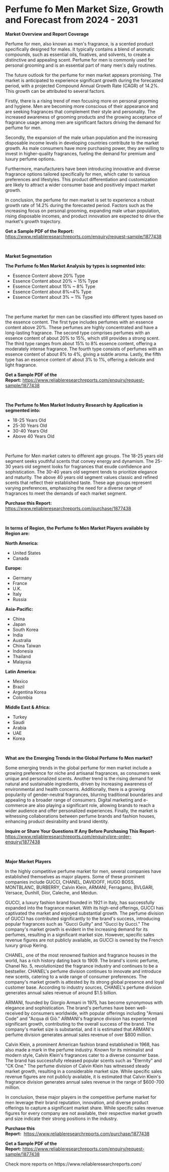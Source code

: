 <p><h1>Perfume fo Men Market Size, Growth and Forecast from 2024 - 2031</h1></p><p><strong>Market Overview and Report Coverage</strong></p>
<p><p>Perfume for men, also known as men's fragrance, is a scented product specifically designed for males. It typically contains a blend of aromatic compounds, such as essential oils, fixatives, and solvents, to create a distinctive and appealing scent. Perfume for men is commonly used for personal grooming and is an essential part of many men's daily routines.</p><p>The future outlook for the perfume for men market appears promising. The market is anticipated to experience significant growth during the forecasted period, with a projected Compound Annual Growth Rate (CAGR) of 14.2%. This growth can be attributed to several factors.</p><p>Firstly, there is a rising trend of men focusing more on personal grooming and hygiene. Men are becoming more conscious of their appearance and are seeking fragrances that complement their style and personality. The increased awareness of grooming products and the growing acceptance of fragrance usage among men are significant factors driving the demand for perfume for men.</p><p>Secondly, the expansion of the male urban population and the increasing disposable income levels in developing countries contribute to the market growth. As male consumers have more purchasing power, they are willing to invest in higher-quality fragrances, fueling the demand for premium and luxury perfume options.</p><p>Furthermore, manufacturers have been introducing innovative and diverse fragrance options tailored specifically for men, which cater to various preferences and lifestyles. This product differentiation and customization are likely to attract a wider consumer base and positively impact market growth.</p><p>In conclusion, the perfume for men market is set to experience a robust growth rate of 14.2% during the forecasted period. Factors such as the increasing focus on personal grooming, expanding male urban population, rising disposable incomes, and product innovation are expected to drive the market's growth trajectory.</p></p>
<p><strong>Get a Sample PDF of the Report:</strong> <a href="https://www.reliableresearchreports.com/enquiry/request-sample/1877438">https://www.reliableresearchreports.com/enquiry/request-sample/1877438</a></p>
<p>&nbsp;</p>
<p><strong>Market Segmentation</strong></p>
<p><strong>The Perfume fo Men Market Analysis by types is segmented into:</strong></p>
<p><ul><li>Essence Content above 20% Type</li><li>Essence Content about 20% ~ 15% Type</li><li>Essence Content about 15% ~ 8% Type</li><li>Essence Content about 8%~4% Type</li><li>Essence Content about 3% ~ 1% Type</li></ul></p>
<p>&nbsp;</p>
<p><p>The perfume market for men can be classified into different types based on the essence content. The first type includes perfumes with an essence content above 20%. These perfumes are highly concentrated and have a long-lasting fragrance. The second type comprises perfumes with an essence content of about 20% to 15%, which still provides a strong scent. The third type ranges from about 15% to 8% essence content, offering a moderately intense fragrance. The fourth type consists of perfumes with an essence content of about 8% to 4%, giving a subtle aroma. Lastly, the fifth type has an essence content of about 3% to 1%, offering a delicate and light fragrance.</p></p>
<p><strong>Get a Sample PDF of the Report:</strong>&nbsp;<a href="https://www.reliableresearchreports.com/enquiry/request-sample/1877438">https://www.reliableresearchreports.com/enquiry/request-sample/1877438</a></p>
<p>&nbsp;</p>
<p><strong>The Perfume fo Men Market Industry Research by Application is segmented into:</strong></p>
<p><ul><li>18-25 Years Old</li><li>25-30 Years Old</li><li>30-40 Years Old</li><li>Above 40 Years Old</li></ul></p>
<p>&nbsp;</p>
<p><p>Perfume for Men market caters to different age groups. The 18-25 years old segment seeks youthful scents that convey energy and dynamism. The 25-30 years old segment looks for fragrances that exude confidence and sophistication. The 30-40 years old segment tends to prioritize elegance and maturity. The above 40 years old segment values classic and refined scents that reflect their established taste. These age groups represent varying preferences, emphasizing the need for a diverse range of fragrances to meet the demands of each market segment.</p></p>
<p><strong>Purchase this Report:</strong>&nbsp; <a href="https://www.reliableresearchreports.com/purchase/1877438">https://www.reliableresearchreports.com/purchase/1877438</a></p>
<p>&nbsp;</p>
<p><strong>In terms of Region, the Perfume fo Men Market Players available by Region are:</strong></p>
<p>
    <p> <strong> North America: </strong>
        <ul>
            <li>United States</li>
            <li>Canada</li>
        </ul>
        </p> 
    <p> <strong> Europe: </strong>
        <ul>
            <li>Germany</li>
            <li>France</li>
            <li>U.K.</li>
            <li>Italy</li>
            <li>Russia</li>
        </ul>
        </p> 
    <p> <strong> Asia-Pacific: </strong>
        <ul>
            <li>China</li>
            <li>Japan</li>
            <li>South Korea</li>
            <li>India</li>
            <li>Australia</li>
            <li>China Taiwan</li>
            <li>Indonesia</li>
            <li>Thailand</li>
            <li>Malaysia</li>
        </ul>
        </p> 
    <p> <strong> Latin America: </strong>
        <ul>
            <li>Mexico</li>
            <li>Brazil</li>
            <li>Argentina Korea</li>
            <li>Colombia</li>
        </ul>
        </p> 
    <p> <strong> Middle East & Africa: </strong>
        <ul>
            <li>Turkey</li>
            <li>Saudi</li>
            <li>Arabia</li>
            <li>UAE</li>
            <li>Korea</li>
        </ul>
    </p>
    </p>
<p>&nbsp;</p>
<p><strong>What are the Emerging Trends in the Global Perfume fo Men market?</strong></p>
<p><p>Some emerging trends in the global perfume for men market include a growing preference for niche and artisanal fragrances, as consumers seek unique and personalized scents. Another trend is the rising demand for natural and sustainable ingredients, driven by increasing awareness of environmental and health concerns. Additionally, there is a growing popularity of gender-neutral fragrances, blurring traditional boundaries and appealing to a broader range of consumers. Digital marketing and e-commerce are also playing a significant role, allowing brands to reach a wider audience and offer personalized experiences. Finally, the market is witnessing collaborations between perfume brands and fashion houses, enhancing product desirability and brand identity.</p></p>
<p><strong>Inquire or Share Your Questions If Any Before Purchasing This Report</strong>- <a href="https://www.reliableresearchreports.com/enquiry/pre-order-enquiry/1877438">https://www.reliableresearchreports.com/enquiry/pre-order-enquiry/1877438</a></p>
<p>&nbsp;</p>
<p><strong>Major Market Players</strong></p>
<p><p>In the highly competitive perfume market for men, several companies have established themselves as major players. Some of these prominent companies include GUCCI, CHANEL, DAVIDOFF, HUGO BOSS, MONTBLANC, BURBERRY, Calvin Klein, ARMANI, Ferragamo, BVLGARI, Versace, Dunhill, Dior, Caleche, and Meidun. </p><p>GUCCI, a luxury fashion brand founded in 1921 in Italy, has successfully expanded into the fragrance market. With its high-end offerings, GUCCI has captivated the market and enjoyed substantial growth. The perfume division of GUCCI has contributed significantly to the brand's success, introducing popular fragrances such as "Gucci Guilty" and "Gucci by Gucci." The company's market growth is evident in the increasing demand for its perfumes, resulting in a significant market size. However, specific sales revenue figures are not publicly available, as GUCCI is owned by the French luxury group Kering.</p><p>CHANEL, one of the most renowned fashion and fragrance houses in the world, has a rich history dating back to 1909. The brand's iconic perfume, Chanel No. 5, revolutionized the fragrance industry and continues to be a bestseller. CHANEL's perfume division continues to innovate and introduce new scents, catering to a wide range of consumer preferences. The company's market growth is attested by its strong global presence and loyal customer base. According to industry sources, CHANEL's perfume division generates annual sales revenue of around $1.5 billion.</p><p>ARMANI, founded by Giorgio Armani in 1975, has become synonymous with elegance and sophistication. The brand's perfumes have been well-received by consumers worldwide, with popular offerings including "Armani Code" and "Acqua di Giò." ARMANI's fragrance division has experienced significant growth, contributing to the overall success of the brand. The company's market size is substantial, and it is estimated that ARMANI's perfume division generates annual sales revenue of over $800 million.</p><p>Calvin Klein, a prominent American fashion brand established in 1968, has also made a mark in the perfume industry. Known for its minimalist and modern style, Calvin Klein's fragrances cater to a diverse consumer base. The brand has successfully released popular scents such as "Eternity" and "CK One." The perfume division of Calvin Klein has witnessed steady market growth, resulting in a considerable market size. While specific sales revenue figures are not publicly available, it is estimated that Calvin Klein's fragrance division generates annual sales revenue in the range of $600-700 million.</p><p>In conclusion, these major players in the competitive perfume market for men leverage their brand reputation, innovation, and diverse product offerings to capture a significant market share. While specific sales revenue figures for every company are not available, their respective market growth and size indicate their strong positions in the industry.</p></p>
<p><strong>Purchase this Report:</strong>&nbsp;&nbsp;<a href="https://www.reliableresearchreports.com/purchase/1877438">https://www.reliableresearchreports.com/purchase/1877438</a></p>
<p></p>
<p><strong>Get a Sample PDF of the Report:</strong>&nbsp;<a href="https://www.reliableresearchreports.com/enquiry/request-sample/1877438">https://www.reliableresearchreports.com/enquiry/request-sample/1877438</a></p>
<p>Check more reports on https://www.reliableresearchreports.com/</p>